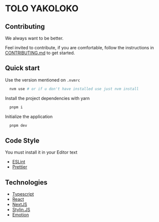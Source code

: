 # TOLO YAKOLOKO

## Contributing

We always want to be better.

Feel invited to contribute, if you are comfortable, follow the instructions in [CONTRIBUTING.md](./CONTRIBUTING.md) to get started.

## Quick start

Use the version mentioned on `.nvmrc`

```bash
  nvm use # or if u don't have installed use just nvm install
```


Install the project dependencies with yarn

```bash
  pnpm i
```

Initialize the application

```bash
  pnpm dev
```

## Code Style

You must install it in your Editor text

- [ESLint](https://marketplace.visualstudio.com/items?itemName=dbaeumer.vscode-eslint)
- [Prettier](https://marketplace.visualstudio.com/items?itemName=esbenp.prettier-vscode)

## Technologies

- [Typescript](https://typescriptlang.org)
- [React](https://react.dev/)
- [NextJS](https://nextjs.org/docs/getting-started)
- [Stylin.JS](https://github.com/git-marcopitra/stylin.js)
- [Emotion](https://emotion.sh/docs/introduction)
